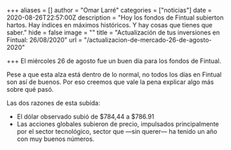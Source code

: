 +++
aliases = []
author = "Omar Larré"
categories = ["noticias"]
date = 2020-08-26T22:57:00Z
description = "Hoy los fondos de Fintual subierton hartos. Hay índices en máximos históricos. Y hay cosas que tienes que saber."
hide = false
image = ""
title = "Actualización de tus inversiones en Fintual: 26/08/2020"
url = "/actualizacion-de-mercado-26-de-agosto-2020"

+++
El miércoles 26 de agosto fue un buen día para los fondos de Fintual.

Pese a que esta alza está dentro de lo normal, no todos los días en Fintual son así de buenos. Por eso creemos que vale la pena explicar algo más sobre qué pasó.

Las dos razones de esta subida:

* El dólar observado subió de $784,44 a $786.91
* Las acciones globales subieron de precio, impulsados principalmente por el sector tecnológico, sector que —sin querer— ha tenido un año con muy buenos números.